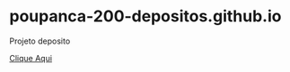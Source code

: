 # poupanca-200-depositos.github.io
Projeto deposito


[Clique Aqui](https://jefffagundes.github.io/poupanca-200-depositos.github.io/)
